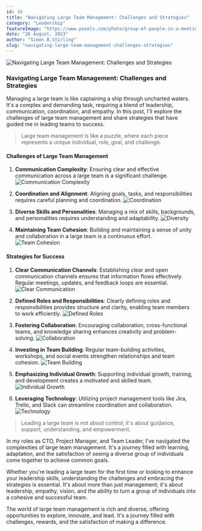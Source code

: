 ```yaml
---
id: 10
title: "Navigating Large Team Management: Challenges and Strategies"
category: "Leadership"
featureImage: "https://www.pexels.com/photo/group-of-people-in-a-meeting-1080865/"
date: "26 August, 2023"
author: "Simon B.Stirling"
slug: "navigating-large-team-management-challenges-strategies"
---
```


![Navigating Large Team Management: Challenges and Strategies](https://www.pexels.com/photo/group-of-people-in-a-meeting-1080865/)

### Navigating Large Team Management: Challenges and Strategies

Managing a large team is like captaining a ship through uncharted waters. It's a complex and demanding task, requiring a blend of leadership, communication, coordination, and empathy. In this post, I'll explore the challenges of large team management and share strategies that have guided me in leading teams to success.

> Large team management is like a puzzle, where each piece represents a unique individual, role, goal, and challenge.

#### **Challenges of Large Team Management**

1. **Communication Complexity**: Ensuring clear and effective communication across a large team is a significant challenge. ![Communication Complexity](https://www.pexels.com/photo/group-of-people-having-a-meeting-3184297/)

2. **Coordination and Alignment**: Aligning goals, tasks, and responsibilities requires careful planning and coordination. ![Coordination](https://www.pexels.com/photo/people-coffee-meeting-team-7096/)

3. **Diverse Skills and Personalities**: Managing a mix of skills, backgrounds, and personalities requires understanding and adaptability. ![Diversity](https://www.pexels.com/photo/group-of-people-1695735/)

4. **Maintaining Team Cohesion**: Building and maintaining a sense of unity and collaboration in a large team is a continuous effort. ![Team Cohesion](https://www.pexels.com/photo/people-sitting-on-chair-in-circle-1376863/)

#### **Strategies for Success**

1. **Clear Communication Channels**: Establishing clear and open communication channels ensures that information flows effectively. Regular meetings, updates, and feedback loops are essential. ![Clear Communication](https://www.pexels.com/photo/women-s-white-cap-sleeved-shirt-1181625/)

2. **Defined Roles and Responsibilities**: Clearly defining roles and responsibilities provides structure and clarity, enabling team members to work efficiently. ![Defined Roles](https://www.pexels.com/photo/man-holding-white-teacup-842567/)

3. **Fostering Collaboration**: Encouraging collaboration, cross-functional teams, and knowledge sharing enhances creativity and problem-solving. ![Collaboration](https://www.pexels.com/photo/people-gathered-inside-building-1181622/)

4. **Investing in Team Building**: Regular team-building activities, workshops, and social events strengthen relationships and team cohesion. ![Team Building](https://www.pexels.com/photo/group-of-people-having-fun-together-under-the-sun-708392/)

5. **Emphasizing Individual Growth**: Supporting individual growth, training, and development creates a motivated and skilled team. ![Individual Growth](https://www.pexels.com/photo/person-writing-on-notebook-669615/)

6. **Leveraging Technology**: Utilizing project management tools like Jira, Trello, and Slack can streamline coordination and collaboration. ![Technology](https://www.pexels.com/photo/apple-devices-books-business-coffee-572056/)

> Leading a large team is not about control; it's about guidance, support, understanding, and empowerment.

In my roles as CTO, Project Manager, and Team Leader, I've navigated the complexities of large team management. It's a journey filled with learning, adaptation, and the satisfaction of seeing a diverse group of individuals come together to achieve common goals.

Whether you're leading a large team for the first time or looking to enhance your leadership skills, understanding the challenges and embracing the strategies is essential. It's about more than just management; it's about leadership, empathy, vision, and the ability to turn a group of individuals into a cohesive and successful team.

The world of large team management is rich and diverse, offering opportunities to explore, innovate, and lead. It's a journey filled with challenges, rewards, and the satisfaction of making a difference.
